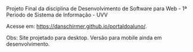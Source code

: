 Projeto Final da disciplina de Desenvolvimento de Software para Web - 1ª Periodo de Sistema de Informação - UVV

Acesse em: https://danschirmer.github.io/portaldoaluno/.

Obs: Site projetado para desktop. Versão para mobile ainda em desenvolvimento.
